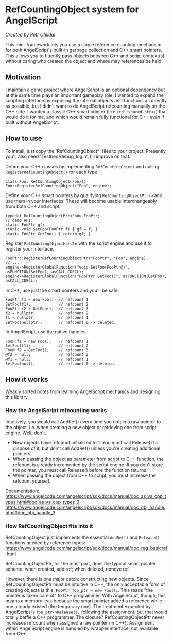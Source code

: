 
# RefCountingObject system for AngelScript

_Created by Petr Ohlídal_

This mini-framework lets you use a single reference counting mechanism for both
AngelScript's built-in garbage collection and C++ smart pointers. This allows you to fluently
pass objects between C++ and script context(s) without caring who created the object and where may
references be held.

## Motivation

I maintain [a game project](https://github.com/RigsOfRods/rigs-of-rods)
where AngelScript is an optional dependency
but at the same time plays an important gameplay role.
I wanted to expand the scripting interface by exposing
the internal objects and functions as directly as possible, but I didn't want to do
AngelScript refcounting manually on the C++ side.
I wanted a classic C++ smart pointer (like `std::shared_ptr<>`) that would do it for me,
and which would remain fully functional for C++ even if built without AngelScript.

## How to use

To install, just copy the 'RefCountingObject\*' files to your project.
Presently, you'll also need 'Testbed/debug_log.h', I'll improve on that.

Define your C++ classes by implementing `RefCountingObject`
and calling `RegisterRefCountingObject()` for each type.

```
class Foo: RefCountingObject<Foo>{}
Foo::RegisterRefCountingObject("Foo", engine);
```

Define your C++ smart pointers by qualifying `RefCountingObjectPtr<>`
and use them in your interfaces. 
These will become usable interchangeably from both C++ and script.

```
typedef RefCountingObjectPtr<Foo> FooPtr;
// demo API:
static FooPtr gf;
static void SetFoo(FooPtr f) { gf = f; }
static FooPtr GetFoo() { return gf; }
```

Register `RefCountingObjectHandle` with the script engine
and use it to register your interface.

```
FooPtr::RegisterRefCountingObjectPtr("FooPtr", "Foo", engine);
// ...
engine->RegisterGlobalFunction("void SetFoo(FooPtr@)", asFUNCTION(SetFoo), asCALL_CDECL);
engine->RegisterGlobalFunction("FooPtr@ GetFoo()", asFUNCTION(GetFoo), asCALL_CDECL);
```

In C++, use just the smart pointers and you'll be safe.

```
FooPtr f1 = new Foo(); // refcount 1
SetFoo(f1);            // refcount 2
FooPtr f2 = GetFoo();  // refcount 3
f2 = nullptr;          // refcount 2
f1 = nullptr;          // refcount 1
SetFoo(nullptr);       // refcount 0 -> deleted.
```

In AngelScript, use the native handles.

```
Foo@ f1 = new Foo();   // refcount 1
SetFoo(f1);            // refcount 2
Foo@ f2 = GetFoo();    // refcount 3
@f2 = null;            // refcount 2
@f1 = null;            // refcount 1
SetFoo(null);          // refcount 0 -> deleted.
```

## How it works

Weakly sorted notes from learning AngelScript mechanics and designing this library.

### How the AngelScript refcounting works

 Intuitively, you would call AddRef() every time you obtain a raw pointer to the object, 
 i.e. when creating a new object or retrieving one from script engine. Well, don't.
 
 * New objects have refcount initialized to 1.
   You must call Release() to dispose of it, but don't call AddRef() unless you're creating additional pointers.
 * When passing the object as parameter from script to C++ function, the refcount is already incremented by the script engine.
   If you don't store the pointer, you must call Release() before the function returns.
 * When passing the object from C++ to script, you must increase the refcount yourself.
 
Documentation: 
   https://www.angelcode.com/angelscript/sdk/docs/manual/doc_as_vs_cpp_types.html#doc_as_vs_cpp_types_3
   https://www.angelcode.com/angelscript/sdk/docs/manual/doc_obj_handle.html#doc_obj_handle_3
   
### How RefCountingObject fits into it

RefCountingObject just implements the essential `AddRef()` and `Release()` functions needed by reference types:
https://www.angelcode.com/angelscript/sdk/docs/manual/doc_reg_basicref.html

RefCountingObjectPtr, for the most part, does the typical smart pointer scheme:
when created, add ref; when deleted, remove ref.

However, there is one major catch: constructing new objects. Since RefCountingObjectPtr must
be intuitive in C++, the only acceptable form of creating objects is this:
`FooPtr foo_ptr = new Foo();`. This reads "the pointer is taken care of" to C++ programmer.
With AngelScript, though, this means a memory leak because the smart pointer added a reference
while one already existed (the temporary one). The treatment expected by AngelScript
is `foo_ptr->Release();` following the assignment, but that would totally baffle a C++ programmer.
The closure? RefCountingObjectPtr never increases refcount when assigned a raw pointer (in C++).
Assignment within AngelScript engine is handled by wrapper interface, not available from C++.

  
